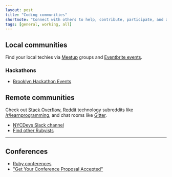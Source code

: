 ```yaml
---
layout: post
title: "Coding communities"
shortnote: "Connect with others to help, contribute, participate, and ask questions."
tags: [general, working, all]
---
```


## Local communities
Find your local techies via [Meetup](meetup.com) groups and [Eventbrite events](eventbrite.com).

### Hackathons
* [Brooklyn Hackathon Events](https://www.eventbrite.com/d/ny--brooklyn/hackathon/?crt=regular&slat=40.5926724&slng=-73.9888682&sort=best&view=list)

## Remote communities
Check out [Stack Overflow](stackoverflow.com), [Reddit](reddit.com) technology subreddits like [/r/learnprogramming](https://www.reddit.com/r/learnprogramming/), and chat rooms like [Gitter](https://gitter.im/).

* [NYCDevs Slack channel](https://nycdevs.slack.com/messages/general/)
* [Find other Rubyists](https://www.reddit.com/r/ruby/comments/4jktya/where_do_rubyists_hang_out_online_these_days/)

<hr>

## Conferences
* [Ruby conferences](http://rubyconferences.org/)
* ["Get Your Conference Proposal Accepted"](http://schneems.com/blogs/2016-04-07-conference-proposal/?utm_source=rubyweekly&utm_medium=email)
